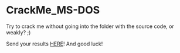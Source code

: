 # CrackMe_MS-DOS
Try to crack me without going into the folder with the source code, or weakly? ;)

Send your results [HERE](https://github.com/nn653/CrackMe_MS-DOS/issues/1)! And good luck! 
